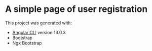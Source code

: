 # A simple page of user registration

This project was generated with:

- [Angular CLI](https://github.com/angular/angular-cli) version 13.0.3
- Bootstrap
- Ngx Bootstrap
